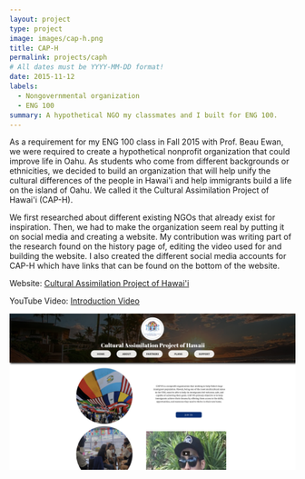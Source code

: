 ```yaml
---
layout: project
type: project
image: images/cap-h.png
title: CAP-H
permalink: projects/caph
# All dates must be YYYY-MM-DD format!
date: 2015-11-12
labels:
  - Nongovernmental organization
  - ENG 100
summary: A hypothetical NGO my classmates and I built for ENG 100.
---
```


As a requirement for my ENG 100 class in Fall 2015 with Prof. Beau Ewan, we were required to create a hypothetical nonprofit organization that could improve life in Oahu. As students who come from different backgrounds or ethnicities, we decided to build an organization that will help unify the cultural differences of the people in Hawai'i and help immigrants build a life on the island of Oahu. We called it the Cultural Assimilation Project of Hawai'i (CAP-H).

We first researched about different existing NGOs that already exist for inspiration. Then, we had to make the organization seem real by putting it on social media and creating a website. My contribution was writing part of the research found on the history page of, editing the video used for and building the website. I also created the different social media accounts for CAP-H which have links that can be found on the bottom of the website.

Website: <a href="https://cap-h.my-free.website">Cultural Assimilation Project of Hawai'i</a>

YouTube Video: <a href="https://www.youtube.com/watch?v=DwcbESDhuPs">Introduction Video</a>

<img class="ui rounded image" src="../images/cap-h-1.png">

